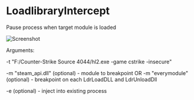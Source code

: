 # LoadlibraryIntercept
Pause process when target module is loaded

![Screenshot](https://i.imgur.com/yIWyMMm.png)

Arguments:

-t "F:/Counter-Strike Source 4044/hl2.exe -game cstrike -insecure"

-m "steam_api.dll" (optional) - module to breakpoint
OR
-m "everymodule" (optional) - breakpoint on each LdrLoadDLL and LdrUnloadDll

-e (optional) - inject into existing process
